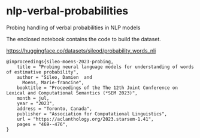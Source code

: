 # nlp-verbal-probabilities
Probing handling of verbal probabilities in NLP models

The enclosed notebook contains the code to build the dataset.

https://huggingface.co/datasets/sileod/probability_words_nli


```
@inproceedings{sileo-moens-2023-probing,
    title = "Probing neural language models for understanding of words of estimative probability",
    author = "Sileo, Damien  and
      Moens, Marie-francine",
    booktitle = "Proceedings of the The 12th Joint Conference on Lexical and Computational Semantics (*SEM 2023)",
    month = jul,
    year = "2023",
    address = "Toronto, Canada",
    publisher = "Association for Computational Linguistics",
    url = "https://aclanthology.org/2023.starsem-1.41",
    pages = "469--476",
}
```
